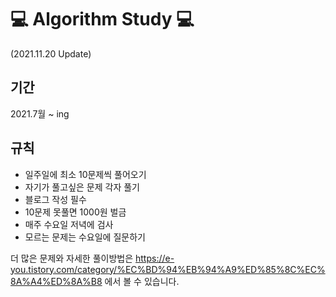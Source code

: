 # :computer: Algorithm Study :computer:

(2021.11.20 Update)

## 기간
2021.7월 ~ ing

## 규칙

- 일주일에 최소 10문제씩 풀어오기
- 자기가 풀고싶은 문제 각자 풀기 
- 블로그 작성 필수
- 10문제 못풀면 1000원 벌금
- 매주 수요일 저녁에 검사
- 모르는 문제는 수요일에 질문하기


더 많은 문제와 자세한 풀이방법은 https://e-you.tistory.com/category/%EC%BD%94%EB%94%A9%ED%85%8C%EC%8A%A4%ED%8A%B8 에서 볼 수 있습니다.
